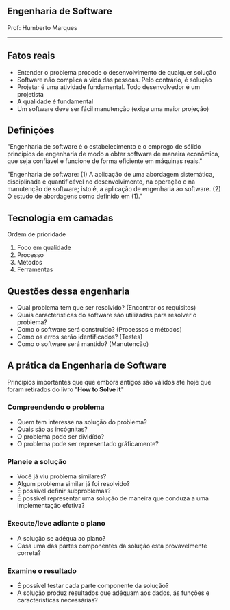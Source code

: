 ## Engenharia de Software

Prof: Humberto Marques

----

## Fatos reais
- Entender o problema procede o desenvolvimento de qualquer solução
- Software não complica a vida das pessoas. Pelo contrário, é solução
- Projetar é uma atividade fundamental. Todo desenvolvedor é um projetista
- A qualidade é fundamental
- Um software deve ser fácil manutenção (exige uma maior projeção)

## Definições

"Engenharia de software é o estabelecimento e o emprego de sólido princípios de engenharia de modo a obter software de maneira econômica, que seja confiável e funcione de forma eficiente em máquinas reais."

"Engenharia de software: (1) A aplicação de uma abordagem sistemática, disciplinada e quantificável no desenvolvimento, na operação e na manutenção de software; isto é, a aplicação de engenharia ao software. (2) O estudo de abordagens como definido em (1)."

## Tecnologia em camadas

Ordem de prioridade

1. Foco em qualidade
2. Processo
3. Métodos
4. Ferramentas

## Questões dessa engenharia
- Qual problema tem que ser resolvido? (Encontrar os requisitos)
- Quais características do software são utilizadas para resolver o problema?
- Como o software será construído? (Processos e métodos)
- Como os erros serão identificados? (Testes)
- Como o software será mantido? (Manutenção)

## A prática da Engenharia de Software

Princípios importantes que que embora antigos são válidos até hoje que foram retirados do livro "**How to Solve it**"

### Compreendendo o problema
- Quem tem interesse na solução do problema?
- Quais são as incógnitas?
- O problema pode ser dividído?
- O problema pode ser representado gráficamente? 

### Planeie a solução
- Você já viu problema similares?
- Algum problema similar já foi resolvido?
- É possível definir subproblemas?
- É possível representar uma solução de maneira que conduza a uma implementação efetiva?

### Execute/leve adiante o plano
- A solução se adéqua ao plano?
- Casa uma das partes componentes da solução esta provavelmente correta?

### Examine o resultado
- É possível testar cada parte componente da solução?
- A solução produz resultados que adéquam aos dados, ás funções e características necessárias?